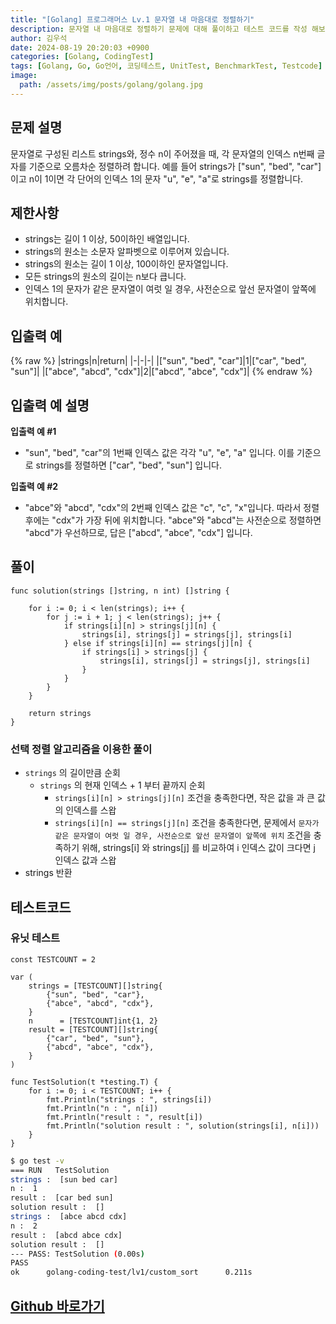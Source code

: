 ```yaml
---
title: "[Golang] 프로그래머스 Lv.1 문자열 내 마음대로 정렬하기"
description: 문자열 내 마음대로 정렬하기 문제에 대해 풀이하고 테스트 코드를 작성 해보겠습니다.
author: 김우석
date: 2024-08-19 20:20:03 +0900
categories: [Golang, CodingTest]
tags: [Golang, Go, Go언어, 코딩테스트, UnitTest, BenchmarkTest, Testcode]
image:
  path: /assets/img/posts/golang/golang.jpg
---
```


## 문제 설명
문자열로 구성된 리스트 strings와, 정수 n이 주어졌을 때, 각 문자열의 인덱스 n번째 글자를 기준으로 오름차순 정렬하려 합니다. 예를 들어 strings가 ["sun", "bed", "car"]이고 n이 1이면 각 단어의 인덱스 1의 문자 "u", "e", "a"로 strings를 정렬합니다.


## 제한사항
- strings는 길이 1 이상, 50이하인 배열입니다.
- strings의 원소는 소문자 알파벳으로 이루어져 있습니다.
- strings의 원소는 길이 1 이상, 100이하인 문자열입니다.
- 모든 strings의 원소의 길이는 n보다 큽니다.
- 인덱스 1의 문자가 같은 문자열이 여럿 일 경우, 사전순으로 앞선 문자열이 앞쪽에 위치합니다.


## 입출력 예
{% raw %}
|strings|n|return|
|-|-|-|
|["sun", "bed", "car"]|1|["car", "bed", "sun"]|
|["abce", "abcd", "cdx"]|2|["abcd", "abce", "cdx"]|
{% endraw %}


## 입출력 예 설명
**입출력 예 #1**

- "sun", "bed", "car"의 1번째 인덱스 값은 각각 "u", "e", "a" 입니다. 이를 기준으로 strings를 정렬하면 ["car", "bed", "sun"] 입니다.

**입출력 예 #2**

- "abce"와 "abcd", "cdx"의 2번째 인덱스 값은 "c", "c", "x"입니다. 따라서 정렬 후에는 "cdx"가 가장 뒤에 위치합니다. "abce"와 "abcd"는 사전순으로 정렬하면 "abcd"가 우선하므로, 답은 ["abcd", "abce", "cdx"] 입니다.

## 풀이 
```golang
func solution(strings []string, n int) []string {

	for i := 0; i < len(strings); i++ {
		for j := i + 1; j < len(strings); j++ {
			if strings[i][n] > strings[j][n] {
				strings[i], strings[j] = strings[j], strings[i]
			} else if strings[i][n] == strings[j][n] {
				if strings[i] > strings[j] {
					strings[i], strings[j] = strings[j], strings[i]
				}
			}
		}
	}

	return strings
}
```

### 선택 정렬 알고리즘을 이용한 풀이
- `strings` 의 길이만큼 순회
	- `strings` 의 현재 인덱스 + 1 부터 끝까지 순회
		- `strings[i][n] > strings[j][n]` 조건을 충족한다면, 작은 값을 과 큰 값의 인덱스를 스왑
		- `strings[i][n] == strings[j][n]` 조건을 충족한다면, 문제에서 `문자가 같은 문자열이 여럿 일 경우, 사전순으로 앞선 문자열이 앞쪽에 위치` 조건을 충족하기 위해, strings[i] 와 strings[j] 를 비교하여 i 인덱스 값이 크다면 j 인덱스 값과 스왑
- strings 반환


## 테스트코드
### 유닛 테스트
```golang
const TESTCOUNT = 2

var (
	strings = [TESTCOUNT][]string{
		{"sun", "bed", "car"},
		{"abce", "abcd", "cdx"},
	}
	n      = [TESTCOUNT]int{1, 2}
	result = [TESTCOUNT][]string{
		{"car", "bed", "sun"},
		{"abcd", "abce", "cdx"},
	}
)

func TestSolution(t *testing.T) {
	for i := 0; i < TESTCOUNT; i++ {
		fmt.Println("strings : ", strings[i])
		fmt.Println("n : ", n[i])
		fmt.Println("result : ", result[i])
		fmt.Println("solution result : ", solution(strings[i], n[i]))
	}
}
```

```bash
$ go test -v
=== RUN   TestSolution
strings :  [sun bed car]
n :  1
result :  [car bed sun]
solution result :  []
strings :  [abce abcd cdx]
n :  2
result :  [abcd abce cdx]
solution result :  []
--- PASS: TestSolution (0.00s)
PASS
ok      golang-coding-test/lv1/custom_sort      0.211s
```


## [Github 바로가기](https://github.com/kr-goos/coding-test-solutions/tree/master/programmers/Lv1/custom_sort)